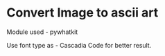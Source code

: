 # Convert Image to ascii art
Module used - pywhatkit 

Use font type as - Cascadia Code for better result. 
